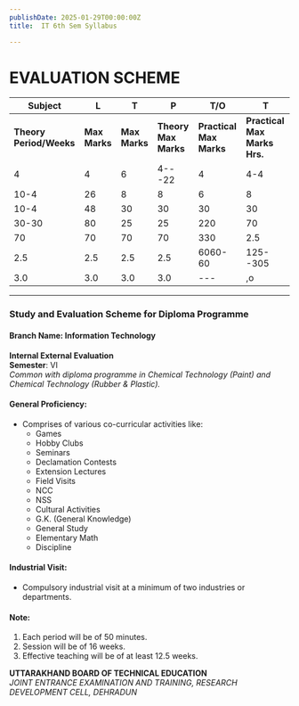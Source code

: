 ```yaml
---
publishDate: 2025-01-29T00:00:00Z
title:  IT 6th Sem Syllabus

---
```


# EVALUATION SCHEME

| Subject            | L | T | P | T/O | T |
|--------------------|---|---|---|-----|---|
| **Theory Period/Weeks** | **Max Marks** | **Max Marks** | **Theory Max Marks** | **Practical Max Marks** | **Practical Max Marks Hrs.** |
| 4                  | 4 | 6 | 4---22 | 4 | 4-4 |
| 10-4               | 26 | 8 | 8 | 6 | 8 |
| 10-4               | 48 | 30 | 30 | 30 | 30 |
| 30-30              | 80 | 25 | 25 | 220 | 70 |
| 70                 | 70 | 70 | 70 | 330 | 2.5 |
| 2.5                | 2.5 | 2.5 | 2.5 | 6060-60 | 125--305 |
| 3.0                | 3.0 | 3.0 | 3.0 | --- | ,o |

---

### Study and Evaluation Scheme for Diploma Programme

#### **Branch Name**: Information Technology

**Internal External Evaluation**  
**Semester**: VI  
*Common with diploma programme in Chemical Technology (Paint) and Chemical Technology (Rubber & Plastic).*

#### General Proficiency:
- Comprises of various co-curricular activities like:
  - Games
  - Hobby Clubs
  - Seminars
  - Declamation Contests
  - Extension Lectures
  - Field Visits
  - NCC
  - NSS
  - Cultural Activities
  - G.K. (General Knowledge)
  - General Study
  - Elementary Math
  - Discipline

#### Industrial Visit:
- Compulsory industrial visit at a minimum of two industries or departments.

#### Note:
1. Each period will be of 50 minutes.
2. Session will be of 16 weeks.
3. Effective teaching will be of at least 12.5 weeks.

**UTTARAKHAND BOARD OF TECHNICAL EDUCATION**  
*JOINT ENTRANCE EXAMINATION AND TRAINING, RESEARCH DEVELOPMENT CELL, DEHRADUN*
